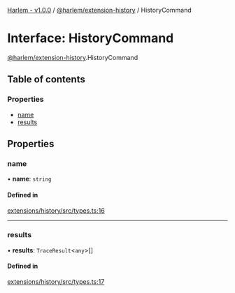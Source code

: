 [Harlem - v1.0.0](../index.md) / [@harlem/extension-history](../modules/harlem_extension_history.md) / HistoryCommand

# Interface: HistoryCommand

[@harlem/extension-history](../modules/harlem_extension_history.md).HistoryCommand

## Table of contents

### Properties

- [name](harlem_extension_history.HistoryCommand.md#name)
- [results](harlem_extension_history.HistoryCommand.md#results)

## Properties

### name

• **name**: `string`

#### Defined in

[extensions/history/src/types.ts:16](https://github.com/andrewcourtice/harlem/blob/ca8d117/extensions/history/src/types.ts#L16)

___

### results

• **results**: `TraceResult`<`any`\>[]

#### Defined in

[extensions/history/src/types.ts:17](https://github.com/andrewcourtice/harlem/blob/ca8d117/extensions/history/src/types.ts#L17)
